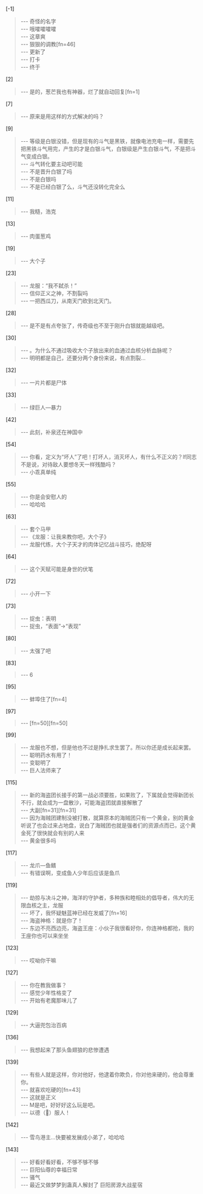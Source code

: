 
[-1] 
>--- 奇怪的名字<br>
>--- 哦嚯嚯嚯嚯<br>
>--- 这章爽<br>
>--- 狠狠的调教[fn=46]<br>
>--- 更新了<br>
>--- 打卡<br>
>--- 终于<br>

[2] 
>--- 是的，葱芒我也有神器，烂了就自动回复[fn=1]<br>

[7] 
>--- 原来是用这样的方式解决的吗？<br>

[9] 
>--- 等级是白银没错，但是现有的斗气是黑铁，就像电池充电一样，需要先把黑铁斗气用完，产生的才是白银斗气，白银级是产生白银斗气，不是把斗气变成白银。<br>
>--- 斗气转化要主动吧可能<br>
>--- 不是晋升白银了吗<br>
>--- 不是白银吗<br>
>--- 不是已经白银了么，斗气还没转化完全么<br>

[11] 
>--- 我糙，浩克<br>

[13] 
>--- 肉蛋葱鸡<br>

[19] 
>--- 大个子<br>

[23] 
>--- 龙服：“我不弑杀！”<br>
>--- 信仰正义之神，不割裂吗<br>
>--- 一把西瓜刀，从南天门砍到北天门。<br>

[28] 
>--- 是不是有点夸张了，传奇级也不至于刚升白银就能越级吧。<br>

[30] 
>--- 。为什么不通过吸收大个子放出来的血通过血核分析血脉呢？<br>
>--- 明明都是自己，还要分两个身份来说，有点割裂...<br>

[32] 
>--- 一片片都是尸体<br>

[33] 
>--- 绿巨人—暴力<br>

[42] 
>--- 此刻，补泉还在神国中<br>

[54] 
>--- 你看，定义为“坏人”了吧！打坏人，消灭坏人，有什么不正义的？lf同志不是说，对待敌人要想冬天一样残酷吗？<br>
>--- 小乖真单纯<br>

[55] 
>--- 你是会安慰人的<br>
>--- 哈哈哈<br>

[63] 
>--- 套个马甲<br>
>--- 《龙服：让我来教你吧，大个子》<br>
>--- 龙服代练，大个子天才的肉体记忆战斗技巧，绝配呀<br>

[64] 
>--- 这个天赋可能是身世的伏笔<br>

[72] 
>--- 小开一下<br>

[73] 
>--- 捉虫：表明<br>
>--- 捉虫，“表面”→“表现”<br>

[80] 
>--- 太强了吧<br>

[83] 
>--- 6<br>

[95] 
>--- 蚌埠住了[fn=4]<br>

[97] 
>--- [fn=50][fn=50]<br>

[99] 
>--- 龙服也不想，但是他也不过是挣扎求生罢了。所以你还是成长起来罢。<br>
>--- 聪明药水有用了！<br>
>--- 变聪明了<br>
>--- 巨人法师来了<br>

[115] 
>--- 新的海盗团长接手的第一战必须要胜，如果败了，下属就会觉得新团长不行，就会成为一盘散沙，可能海盗团就直接解散了<br>
>--- 大副[fn=31][fn=31]<br>
>--- 因为海贼团建制没被打散，就算原本的海贼团只有一个黄金，别的黄金听说了也会过来占地盘，说白了海贼团也就是强者们的资源点而已，这个黄金死了很快就会有别的人来<br>
>--- 黄金很多吗<br>

[117] 
>--- 龙爪—鱼鳍<br>
>--- 有错误啊，变成鱼人少年后应该是鱼爪<br>

[119] 
>--- 劫掠与决斗之神，海洋的守护者，多种族和睦相处的倡导者，伟大的无限血核之主，龙服<br>
>--- 坏了，我怀疑魅蓝神已经在发威了[fn=16]<br>
>--- 海盗神格：就是你了！<br>
>--- 东边不亮西边亮，海盗王座：小伙子我很看好你，你连神格都抢，我的王座你也可以来坐坐<br>

[123] 
>--- 哎呦你干嘛<br>

[127] 
>--- 你在教我做事？<br>
>--- 感觉少年性格变了<br>
>--- 开始有老魔那味儿了<br>

[129] 
>--- 大逼兜包治百病<br>

[136] 
>--- 我想起来了那头鱼翅狼的悲惨遭遇<br>

[139] 
>--- 有些人就是这样，你对他好，他逮着你欺负，你对他来硬的，他会尊重你。<br>
>--- 就喜欢吃硬的[fn=43]<br>
>--- 这就是正义<br>
>--- M是吧，好好好这么玩是吧。<br>
>--- 以德（👊）服人！<br>

[142] 
>--- 雪鸟港主…快要被发展成小弟了，哈哈哈<br>

[143] 
>--- 好看好看好看，不够不够不够<br>
>--- 巨阳仙尊的幸福日常<br>
>--- 骚气<br>
>--- 最近又做梦梦到蛊真人解封了 巨阳房源大战星宿<br>

